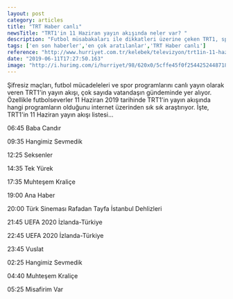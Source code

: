 ```yaml
---
layout: post
category: articles
title: "TRT Haber canlı"
newsTitle: "TRT1'in 11 Haziran yayın akışında neler var? "
description: "Futbol müsabakaları ile dikkatleri üzerine çeken TRT1, sporseverler tarafından ilgiyle takip ediliyor. TRT 1 canlı yayın akışı içerisinde hangi programların yer aldığı, vatandaşlar tarafından merak konusu oldu. Peki, TRT1'in 11 Haziran tarihli yayın akışında neler var? İşte, TRT1'de yer alan programlar."
tags: ['en son haberler','en çok aratılanlar','TRT Haber canlı']
reference: "http://www.hurriyet.com.tr/kelebek/televizyon/trt1in-11-haziran-yayin-akisinda-neler-var-41241136"
date: "2019-06-11T17:27:50.163"
image: "http://i.hurimg.com/i/hurriyet/98/620x0/5cffe45f0f2544252448718e.jpg"
---
```


<p>Şifresiz ma&ccedil;ları, futbol m&uuml;cadeleleri ve spor programlarını canlı yayın olarak veren TRT1'in yayın akışı, &ccedil;ok sayıda vatandaşın g&uuml;ndeminde yer alıyor. &Ouml;zellikle futbolseverler 11 Haziran 2019 tarihinde TRT1'in yayın akışında hangi programların olduğunu internet &uuml;zerinden sık sık araştırıyor. İşte, TRT1'in 11 Haziran yayın akışı listesi...</p>
<p>06:45 Baba Candır</p>
<p>09:35 Hangimiz Sevmedik</p>
<p>12:25 Seksenler</p>
<p>14:35 Tek Y&uuml;rek</p>
<p>17:35 Muhteşem Krali&ccedil;e</p>
<p>19:00 Ana Haber</p>
<p>20:00 T&uuml;rk Sineması Rafadan Tayfa İstanbul Dehlizleri</p>
<p>21:45 UEFA 2020 İzlanda-T&uuml;rkiye</p>
<p>22:45 UEFA 2020 İzlanda-T&uuml;rkiye</p>
<p>23:45 Vuslat</p>
<p>02:25 Hangimiz Sevmedik</p>
<p>04:40 Muhteşem Krali&ccedil;e</p>
<p>05:25 Misafirim Var</p>